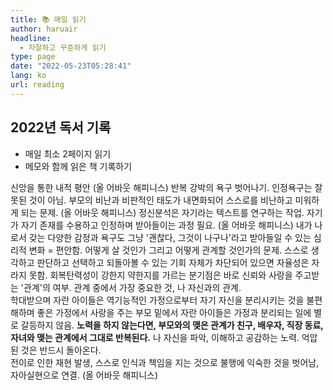 ```yaml
---
title: 📚 매일 읽기
author: haruair
headline:
  - 자잘하고 꾸준하게 읽기
type: page
date: "2022-05-23T05:28:41"
lang: ko
url: reading
---
```


## 2022년 독서 기록

- 매일 최소 2페이지 읽기
- 메모와 함께 읽은 책 기록하기

<tile-calendar 
  start-date="2022-05-23"
  end-date="2022-12-31">
  <log date="2022-05-23">신앙을 통한 내적 평안 (올 어바웃 해피니스)</log>
  <log date="2022-05-24">반복 강박의 욕구 벗어나기. 인정욕구는 잘못된 것이 아님.
  부모의 비난과 비판적인 태도가 내면화되어 스스로를 비난하고 미워하게 되는 문제. (올 어바웃 해피니스)</log>
  <log date="2022-05-25">정신분석은 자기라는 텍스트를 연구하는 작업.
  자기가 자기 존재를 수용하고 인정하며 받아들이는 과정 필요. (올 어바웃 해피니스)</log>
  <log date="2022-05-30">
  내가 나로서 갖는 다양한 감정과 욕구도 그냥 '괜찮다, 그것이 나구나'라고 받아들일 수 있는 심리적 변화 = 편안함.
  어떻게 살 것인가 그리고 어떻게 관계할 것인가의 문제.
  스스로 생각하고 판단하고 선택하고 되돌아볼 수 있는 기회 자체가 차단되어 있으면 자율성은 자라지 못함.
  회복탄력성이 강한지 약한지를 가르는 분기점은 바로 신뢰와 사랑을 주고받는 '관계'의 여부.
  관계 중에서 가장 중요한 것, 나 자신과의 관계.
  <br />
  학대받으며 자란 아이들은 역기능적인 가정으로부터 자기 자신을 분리시키는 것을 불편해하며 좋은 가정에서 사랑을 주는 부모 밑에서 자란 아이들은 가정과 분리되는 일에 별로 갈등하지 않음. 
  **노력을 하지 않는다면, 부모와의 맺은 관계가 친구, 배우자, 직장 동료, 자녀와 맺는 관계에서 그대로 반복된다.** 나 자신을 파악, 이해하고 공감하는 노력. 억압된 것은 반드시 돌아온다.<br />
  전이로 인한 재현 발생, 스스로 인식과 책임을 지는 것으로 불행에 익숙한 것을 벗어남, 자아실현으로 연결. (올 어바웃 해피니스)</log>
</tile-calendar>
